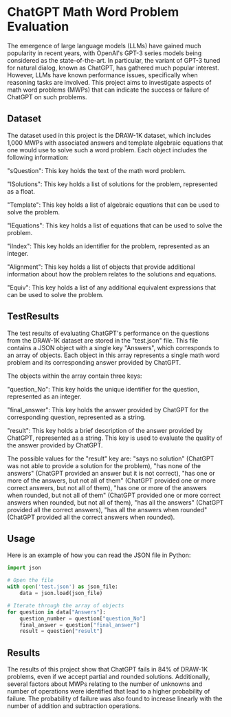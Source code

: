 # ChatGPT Math Word Problem Evaluation
The emergence of large language models (LLMs) have gained much popularity in recent years, with OpenAI's GPT-3 series models being considered as the state-of-the-art. In particular, the variant of GPT-3 tuned for natural dialog, known as ChatGPT, has gathered much popular interest. However, LLMs have known performance issues, specifically when reasoning tasks are involved. This project aims to investigate aspects of math word problems (MWPs) that can indicate the success or failure of ChatGPT on such problems.

## Dataset
The dataset used in this project is the DRAW-1K dataset, which includes 1,000 MWPs with associated answers and template algebraic equations that one would use to solve such a word problem. Each object includes the following information:

"sQuestion": This key holds the text of the math word problem.

"lSolutions": This key holds a list of solutions for the problem, represented as a float.

"Template": This key holds a list of algebraic equations that can be used to solve the problem.

"lEquations": This key holds a list of equations that can be used to solve the problem.

"iIndex": This key holds an identifier for the problem, represented as an integer.

"Alignment": This key holds a list of objects that provide additional information about how the problem relates to the solutions and equations.

"Equiv": This key holds a list of any additional equivalent expressions that can be used to solve the problem.

## TestResults
The test results of evaluating ChatGPT's performance on the questions from the DRAW-1K dataset are stored in the "test.json" file. This file contains a JSON object with a single key "Answers", which corresponds to an array of objects. Each object in this array represents a single math word problem and its corresponding answer provided by ChatGPT.

The objects within the array contain three keys:

"question_No": This key holds the unique identifier for the question, represented as an integer.

"final_answer": This key holds the answer provided by ChatGPT for the corresponding question, represented as a string.

"result": This key holds a brief description of the answer provided by ChatGPT, represented as a string. This key is used to evaluate the quality of the answer provided by ChatGPT.



The possible values for the "result" key are: "says no solution" (ChatGPT was not able to provide a solution for the problem), "has none of the answers" (ChatGPT provided an answer but it is not correct), "has one or more of the answers, but not all of them" (ChatGPT provided one or more correct answers, but not all of them), "has one or more of the answers when rounded, but not all of them" (ChatGPT provided one or more correct answers when rounded, but not all of them), "has all the answers" (ChatGPT provided all the correct answers), "has all the answers when rounded" (ChatGPT provided all the correct answers when rounded).



## Usage
Here is an example of how you can read the JSON file in Python:
```python
import json

# Open the file
with open('test.json') as json_file:
    data = json.load(json_file)

# Iterate through the array of objects
for question in data["Answers"]:
    question_number = question["question_No"]
    final_answer = question["final_answer"]
    result = question["result"]
```
## Results
The results of this project show that ChatGPT fails in 84% of DRAW-1K problems, even if we accept partial and rounded solutions. Additionally, several factors about MWPs relating to the number of unknowns and number of operations were identified that lead to a higher probability of failure. The probability of failure was also found to increase linearly with the number of addition and subtraction operations.


